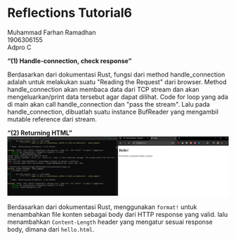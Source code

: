 # Reflections Tutorial6

Muhammad Farhan Ramadhan </br>
1906306155</br>
Adpro C


**“(1) Handle-connection, check response”**

Berdasarkan dari dokumentasi Rust, fungsi dari method handle_connection adalah untuk melakukan suatu "Reading the Request" dari browser. 
Method handle_connection akan membaca data dari TCP stream dan akan mengeluarkan/print data tersebut agar dapat dilihat. 
Code for loop yang ada di main akan call handle_connection dan "pass the stream". 
Lalu pada handle_connection, dibuatlah suatu instance BufReader yang mengambil mutable reference dari stream.

**“(2) Returning HTML”**
![Commit 2 screen capture](/assets/images/commit2.png)

Berdasarkan dari dokumentasi Rust, menggunakan `format!` untuk menambahkan file konten sebagai body dari HTTP response yang valid. lalu menambahkan `Content-Length` header yang mengatur sesuai response body, dimana dari `hello.html`.
